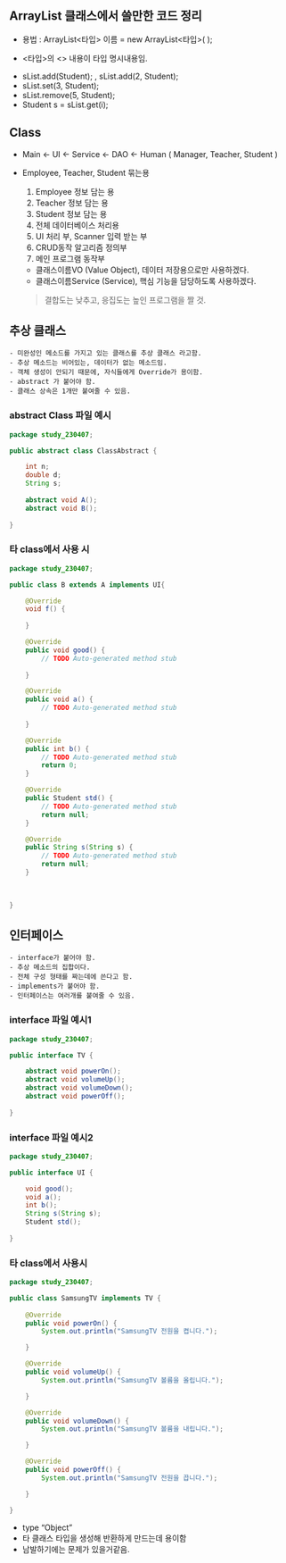 ## ArrayList 클래스에서 쓸만한 코드 정리

- 용법 : ArrayList<타입> 이름 = new ArrayList<타입>( );
* <타입>의 <> 내용이 타입 명시내용임.
- sList.add(Student); , sList.add(2, Student);
- sList.set(3, Student);
- sList.remove(5, Student);
- Student s = sList.get(i);

## Class

- Main ← UI ← Service ← DAO ← Human ( Manager, Teacher, Student )
- Employee, Teacher, Student 묶는용
    1. Employee 정보 담는 용
    2. Teacher 정보 담는 용
    3. Student 정보 담는 용
    4. 전체 데이터베이스 처리용
    5. UI 처리 부, Scanner 입력 받는 부
    6. CRUD동작 알고리즘 정의부
    7. 메인 프로그램 동작부
    - 클래스이름VO (Value Object), 데이터 저장용으로만 사용하겠다.
    - 클래스이름Service (Service), 핵심 기능을 담당하도록 사용하겠다. 
    
	> 결합도는 낮추고, 응집도는 높인 프로그램을 짤 것.

## 추상 클래스
	- 미완성인 메소드를 가지고 있는 클래스를 추상 클래스 라고함.
	- 추상 메소드는 비어있는, 데이터가 없는 메소드임.
	- 객체 생성이 안되기 때문에, 자식들에게 Override가 용이함.
	- abstract 가 붙어야 함.
	- 클래스 상속은 1개만 붙여줄 수 있음.

### abstract Class 파일 예시
```java
package study_230407;

public abstract class ClassAbstract {

	int n;
	double d;
	String s;
	
	abstract void A();
	abstract void B();
	
}
```

### 타 class에서 사용 시
```java
package study_230407;

public class B extends A implements UI{

	@Override
	void f() {
	
	}

	@Override
	public void good() {
		// TODO Auto-generated method stub
		
	}

	@Override
	public void a() {
		// TODO Auto-generated method stub
		
	}

	@Override
	public int b() {
		// TODO Auto-generated method stub
		return 0;
	}

	@Override
	public Student std() {
		// TODO Auto-generated method stub
		return null;
	}

	@Override
	public String s(String s) {
		// TODO Auto-generated method stub
		return null;
	}

	
	
}
```


## 인터페이스 
	- interface가 붙어야 함.
	- 추상 메소드의 집합이다.
	- 전체 구성 형태를 짜는데에 쓴다고 함.
	- implements가 붙어야 함.
	- 인터페이스는 여러개를 붙여줄 수 있음.

### interface 파일 예시1
```java
package study_230407;

public interface TV {

	abstract void powerOn();
	abstract void volumeUp();
	abstract void volumeDown();
	abstract void powerOff();
	
}
```

### interface 파일 예시2
```java
package study_230407;

public interface UI {

	void good();
	void a();
	int b();
	String s(String s);
	Student std();
	
}
```

### 타 class에서 사용시
```java
package study_230407;

public class SamsungTV implements TV {
	
	@Override
	public void powerOn() {
		System.out.println("SamsungTV 전원을 켭니다.");

	}

	@Override
	public void volumeUp() {
		System.out.println("SamsungTV 볼륨을 올립니다.");

	}

	@Override
	public void volumeDown() {
		System.out.println("SamsungTV 볼륨을 내립니다.");

	}

	@Override
	public void powerOff() {
		System.out.println("SamsungTV 전원을 끕니다.");

	}

}
```

- type “Object”
- 타 클래스 타입을 생성해 반환하게 만드는데 용이함
- 남발하기에는 문제가 있을거같음.